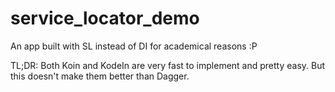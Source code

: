 # service_locator_demo
An app built with SL instead of DI for academical reasons :P 

TL;DR: Both Koin and KodeIn are very fast to implement and pretty easy. But this doesn't make them better than Dagger.
